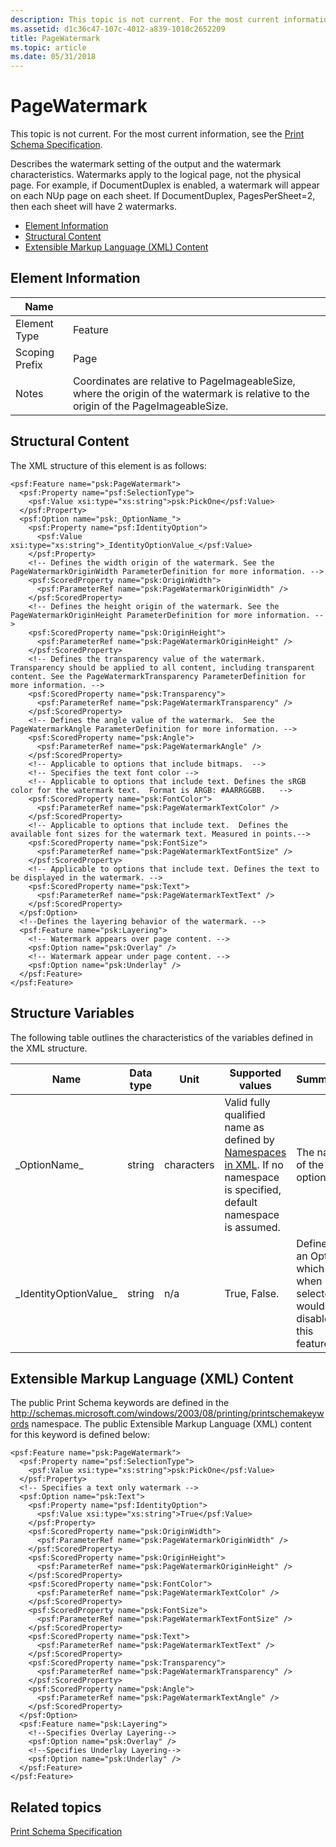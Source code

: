 ```yaml
---
description: This topic is not current. For the most current information, see the Print Schema Specification.
ms.assetid: d1c36c47-107c-4012-a839-1018c2652209
title: PageWatermark
ms.topic: article
ms.date: 05/31/2018
---
```


# PageWatermark

This topic is not current. For the most current information, see the [Print Schema Specification](https://www.microsoft.com/whdc/xps/printschema.mspx).

Describes the watermark setting of the output and the watermark characteristics. Watermarks apply to the logical page, not the physical page. For example, if DocumentDuplex is enabled, a watermark will appear on each NUp page on each sheet. If DocumentDuplex, PagesPerSheet=2, then each sheet will have 2 watermarks.

-   [Element Information](#element-information)
-   [Structural Content](#structural-content)
-   [Extensible Markup Language (XML) Content](#extensible-markup-language-xml-content)

## Element Information



| Name                       |                                                                                                                                                 |
|----------------------------|-------------------------------------------------------------------------------------------------------------------------------------------------|
| Element Type <br/>   | Feature<br/>                                                                                                                              |
| Scoping Prefix <br/> | Page<br/>                                                                                                                                 |
| Notes <br/>          | Coordinates are relative to PageImageableSize, where the origin of the watermark is relative to the origin of the PageImageableSize.<br/> |



 

## Structural Content

The XML structure of this element is as follows:

``` syntax
<psf:Feature name="psk:PageWatermark">
  <psf:Property name="psf:SelectionType">
    <psf:Value xsi:type="xs:string">psk:PickOne</psf:Value>
  </psf:Property>
  <psf:Option name="psk:_OptionName_">
    <psf:Property name="psf:IdentityOption">
      <psf:Value xsi:type="xs:string">_IdentityOptionValue_</psf:Value>
    </psf:Property>
    <!-- Defines the width origin of the watermark. See the PageWatermarkOriginWidth ParameterDefinition for more information. -->
    <psf:ScoredProperty name="psk:OriginWidth">
      <psf:ParameterRef name="psk:PageWatermarkOriginWidth" />
    </psf:ScoredProperty>
    <!-- Defines the height origin of the watermark. See the PageWatermarkOriginHeight ParameterDefinition for more information. -->
    <psf:ScoredProperty name="psk:OriginHeight">
      <psf:ParameterRef name="psk:PageWatermarkOriginHeight" />
    </psf:ScoredProperty>
    <!-- Defines the transparency value of the watermark.  Transparency should be applied to all content, including transparent content. See the PageWatermarkTransparency ParameterDefinition for more information. -->
    <psf:ScoredProperty name="psk:Transparency">
      <psf:ParameterRef name="psk:PageWatermarkTransparency" />
    </psf:ScoredProperty>
    <!-- Defines the angle value of the watermark.  See the PageWatermarkAngle ParameterDefinition for more information. -->
    <psf:ScoredProperty name="psk:Angle">
      <psf:ParameterRef name="psk:PageWatermarkAngle" />
    </psf:ScoredProperty>
    <!-- Applicable to options that include bitmaps.  -->
    <!-- Specifies the text font color -->
    <!-- Applicable to options that include text. Defines the sRGB color for the watermark text.  Format is ARGB: #AARRGGBB.   -->
    <psf:ScoredProperty name="psk:FontColor">
      <psf:ParameterRef name="psk:PageWatermarkTextColor" />
    </psf:ScoredProperty>
    <!-- Applicable to options that include text.  Defines the available font sizes for the watermark text. Measured in points.-->
    <psf:ScoredProperty name="psk:FontSize">
      <psf:ParameterRef name="psk:PageWatermarkTextFontSize" />
    </psf:ScoredProperty>
    <!-- Applicable to options that include text. Defines the text to be displayed in the watermark. -->
    <psf:ScoredProperty name="psk:Text">
      <psf:ParameterRef name="psk:PageWatermarkTextText" />
    </psf:ScoredProperty>
  </psf:Option>
  <!--Defines the layering behavior of the watermark. -->
  <psf:Feature name="psk:Layering">
    <!-- Watermark appears over page content. -->
    <psf:Option name="psk:Overlay" />
    <!-- Watermark appear under page content. -->
    <psf:Option name="psk:Underlay" />
  </psf:Feature>
</psf:Feature>
```

## Structure Variables

The following table outlines the characteristics of the variables defined in the XML structure.



| Name                               | Data type         | Unit                  | Supported values                                                                                                                                                                      | Summary                                                                      |
|------------------------------------|-------------------|-----------------------|---------------------------------------------------------------------------------------------------------------------------------------------------------------------------------------|------------------------------------------------------------------------------|
| \_OptionName\_<br/>          | string<br/> | characters<br/> | Valid fully qualified name as defined by [Namespaces in XML](https://www.w3.org/TR/1999/REC-xml-names-19990114/). If no namespace is specified, default namespace is assumed.<br/> | The name of the option.<br/>                                           |
| \_IdentityOptionValue\_<br/> | string<br/> | n/a<br/>        | True, False.<br/>                                                                                                                                                               | Defines an Option which when selected would disable this feature.<br/> |



 

## Extensible Markup Language (XML) Content

The public Print Schema keywords are defined in the http://schemas.microsoft.com/windows/2003/08/printing/printschemakeywords namespace. The public Extensible Markup Language (XML) content for this keyword is defined below:

``` syntax
<psf:Feature name="psk:PageWatermark">
  <psf:Property name="psf:SelectionType">
    <psf:Value xsi:type="xs:string">psk:PickOne</psf:Value>
  </psf:Property>
  <!-- Specifies a text only watermark -->
  <psf:Option name="psk:Text">
    <psf:Property name="psf:IdentityOption">
      <psf:Value xsi:type="xs:string">True</psf:Value>
    </psf:Property>
    <psf:ScoredProperty name="psk:OriginWidth">
      <psf:ParameterRef name="psk:PageWatermarkOriginWidth" />
    </psf:ScoredProperty>
    <psf:ScoredProperty name="psk:OriginHeight">
      <psf:ParameterRef name="psk:PageWatermarkOriginHeight" />
    </psf:ScoredProperty>
    <psf:ScoredProperty name="psk:FontColor">
      <psf:ParameterRef name="psk:PageWatermarkTextColor" />
    </psf:ScoredProperty>
    <psf:ScoredProperty name="psk:FontSize">
      <psf:ParameterRef name="psk:PageWatermarkTextFontSize" />
    </psf:ScoredProperty>
    <psf:ScoredProperty name="psk:Text">
      <psf:ParameterRef name="psk:PageWatermarkTextText" />
    </psf:ScoredProperty>
    <psf:ScoredProperty name="psk:Transparency">
      <psf:ParameterRef name="psk:PageWatermarkTransparency" />
    </psf:ScoredProperty>
    <psf:ScoredProperty name="psk:Angle">
      <psf:ParameterRef name="psk:PageWatermarkTextAngle" />
    </psf:ScoredProperty>
  </psf:Option>
  <psf:Feature name="psk:Layering">
    <!--Specifies Overlay Layering-->
    <psf:Option name="psk:Overlay" />
    <!--Specifies Underlay Layering-->
    <psf:Option name="psk:Underlay" />
  </psf:Feature>
</psf:Feature>
```

## Related topics

<dl> <dt>

[Print Schema Specification](https://www.microsoft.com/whdc/xps/printschema.mspx)
</dt> </dl>

 

 




